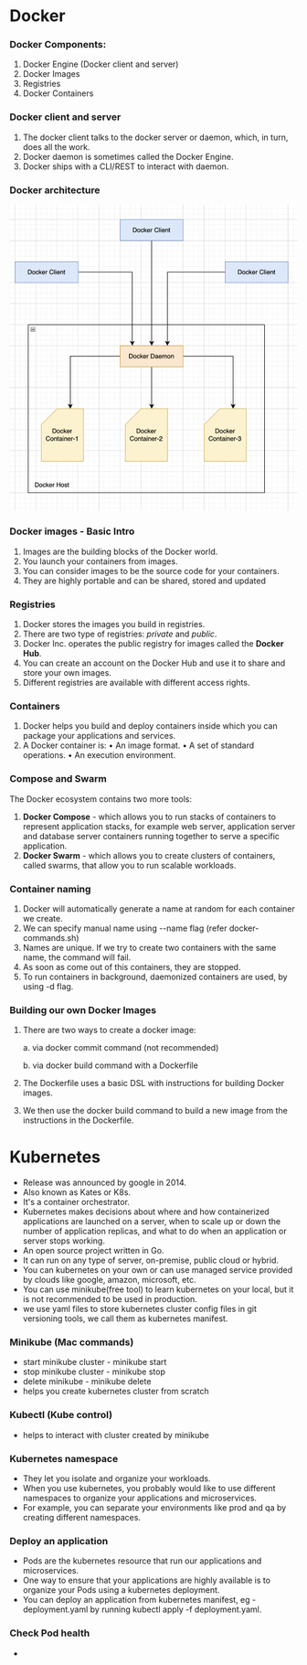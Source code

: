 # Docker

### Docker Components:
1. Docker Engine (Docker client and server)
2. Docker Images
3. Registries
4. Docker Containers

### Docker client and server
1. The docker client talks to the docker server or daemon, which, in turn, does all the work.
2. Docker daemon is sometimes called the Docker Engine.
3. Docker ships with a CLI/REST to interact with daemon.

### Docker architecture
![Architecture](src/main/resources/docker_arch.png)

### Docker images - Basic Intro
1. Images are the building blocks of the Docker world.
2. You launch your containers from images.
3. You can consider images to be the source code for your containers.
4. They are highly portable and can be shared, stored and updated

### Registries
1. Docker stores the images you build in registries.
2. There are two type of registries: *private* and *public*.
3. Docker Inc. operates the public registry for images called the **Docker Hub**.
4. You can create an account on the Docker Hub and use it to share and store your own images.
5. Different registries are available with different access rights.

### Containers
1. Docker helps you build and deploy containers inside which you can package your applications and services.
2. A Docker container is:
      • An image format.
      • A set of standard operations. 
      • An execution environment.

### Compose and Swarm
The Docker ecosystem contains two more tools:
1. **Docker Compose** - which allows you to run stacks of containers to represent application stacks, for example web server, application server and database server containers running together to serve a specific application.
2. **Docker Swarm** - which allows you to create clusters of containers, called swarms, that allow you to run scalable workloads.

### Container naming
1. Docker will automatically generate a name at random for each container we create.
2. We can specify manual name using --name flag (refer docker-commands.sh)
3. Names are unique. If we try to create two containers with the same name, the command will fail.
4. As soon as come out of this containers, they are stopped.
5. To run containers in background, daemonized containers are used, by using -d flag.

### Building our own Docker Images
1. There are two ways to create a docker image:

      a. via docker commit command (not recommended)

      b. via docker build command with a Dockerfile
2. The Dockerfile uses a basic DSL with instructions for building Docker images.
3. We then use the docker build command to build a new image from the instructions in the Dockerfile.

# Kubernetes
- Release was announced by google in 2014.
- Also known as Kates or K8s.
- It's a container orchestrator.
- Kubernetes makes decisions about where and how containerized applications are launched on a server, when to scale up or down the number of application replicas, and what to do when an application or server stops working.
- An open source project written in Go.
- It can run on any type of server, on-premise, public cloud or hybrid.
- You can kubernetes on your own or can use managed service provided by clouds like google, amazon, microsoft, etc.
- You can use minikube(free tool) to learn kubernetes on your local, but it is not recommended to be used in production.
- we use yaml files to store kubernetes cluster config files in git versioning tools, we call them as kubernetes manifest.

### Minikube (Mac commands)
- start minikube cluster - minikube start
- stop minikube cluster - minikube stop
- delete minikube - minikube delete
- helps you create kubernetes cluster from scratch

### Kubectl (Kube control)
- helps to interact with cluster created by minikube

### Kubernetes namespace
- They let you isolate and organize your workloads.
- When you use kubernetes, you probably would like to use different namespaces to organize your applications and microservices.
- For example, you can separate your environments like prod and qa by creating different namespaces.

### Deploy an application
- Pods are the kubernetes resource that run our applications and microservices.
- One way to ensure that your applications are highly available is to organize your Pods using a kubernetes deployment.
- You can deploy an application from kubernetes manifest, eg - deployment.yaml by running kubectl apply -f deployment.yaml.

### Check Pod health
- 